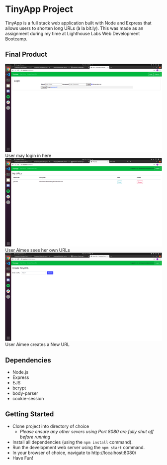 # TinyApp Project

TinyApp is a full stack web application built with Node and Express that allows users to shorten long URLs (à la bit.ly). This was made as an assignment during my time at Lighthouse Labs Web Development Bootcamp. 

## Final Product

!["Screenshot of Logins Page"](https://github.com/aimeeoak/tinyApp/blob/master/docs/LOGIN.png?raw=true)
User may login in here
!["Screenshot of URLs Page"](https://github.com/aimeeoak/tinyApp/blob/master/docs/URLS.png?raw=true)
User Aimee sees her own URLs
!["Screenshot of New URL page"](https://github.com/aimeeoak/tinyApp/blob/master/docs/CREATE-NEW.png?raw=true)
User Aimee creates a New URL

## Dependencies

- Node.js
- Express
- EJS
- bcrypt
- body-parser
- cookie-session

## Getting Started

- Clone project into directory of choice
  - *Please ensure any other severs using Port 8080 are fully shut off before running*
- Install all dependencies (using the `npm install` command).
- Run the development web server using the `npm start` command.
- In your browser of choice, navigate to http://localhost:8080/
- Have Fun!